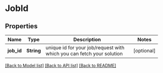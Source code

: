 # JobId

## Properties
Name | Type | Description | Notes
------------ | ------------- | ------------- | -------------
**job_id** | **String** | unique id for your job/request with which you can fetch your solution | [optional] 

[[Back to Model list]](../README.md#documentation-for-models) [[Back to API list]](../README.md#documentation-for-api-endpoints) [[Back to README]](../README.md)


